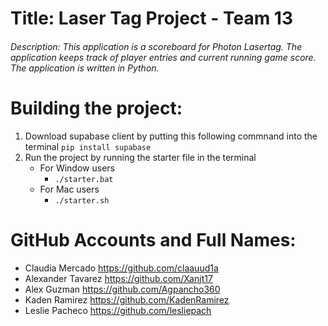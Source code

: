 # Title: Laser Tag Project - Team 13

###### Description: This application is a scoreboard for Photon Lasertag. The application keeps track of player entries and current running game score. The application is written in Python.

# Building the project:
1. Download supabase client by putting this following commnand into the terminal
```pip install supabase```
2. Run the project by running the starter file in the terminal
   * For Window users
      *  ```./starter.bat```
   * For Mac users
      *  ```./starter.sh```

# GitHub Accounts and Full Names:
*  Claudia Mercado https://github.com/claauud1a
* Alexander Tavarez https://github.com/Xanjt17
* Alex Guzman https://github.com/Agpancho360
* Kaden Ramirez https://github.com/KadenRamirez
* Leslie Pacheco https://github.com/lesliepach
